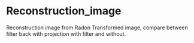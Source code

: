 # Reconstruction_image
Reconstruction image from Radon Transformed image, compare between filter back with projection with filter and without.
